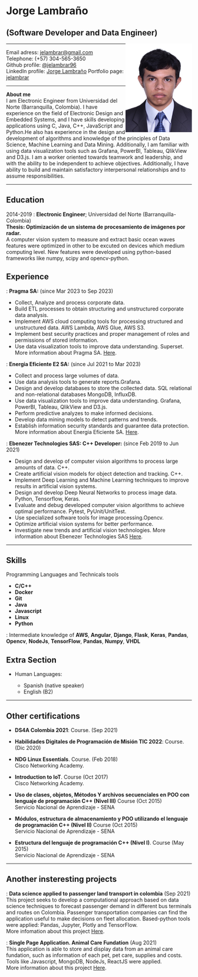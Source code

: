 # Jorge Lambraño
##  (Software Developer and Data Engineer)

<img style="float: right;" src="media/jelambrar.jpg" width="180">

-------------------     ----------------------------
Email adress:                   <jelambrar@gmail.com>  
Telephone:                        (+57) 304-565-3650  
Github profile:                       [@jelambrar96](https://github.com/jelambrar96)  
LinkedIn profile:                     [Jorge Lambraño](https://www.linkedin.com/in/jorge-lambra%C3%B1o-a64662157/)
Portfolio page:                     [jelambrar](https://jelambrar-folio.netlify.app/)
-------------------     ----------------------------

**About me**  
I am Electronic Engineer from Universidad del Norte (Barranquilla, Colombia). I have experience on the
field of Electronic Design and Embedded Systems, and I have skills developing applications
using C, Java, C++, JavaScript and Python.He also has experience in the design and development of algorithms 
and knowledge of the principles of Data Science, Machine Learning and Data Mining. 
Additionally, I am familiar with using data visualization tools such as Grafana, PowerBI, Tableau, QlikView and D3.js. 
I am a worker oriented towards teamwork and leadership, and with the ability to be independent to achieve objectives. 
Additionally, I have ability to build and maintain satisfactory interpersonal relationships and to assume responsibilities.

-------------------     ----------------------------

Education
---------

2014-2019
:   **Electronic Engineer**; Universidad del Norte 
    (Barranquilla-Colombia)  
    **Thesis: Optimización de un sistema de procesamiento de imágenes 
    por radar.**  
    A computer vision system to measure and extract basic ocean waves features
    were optimized in other to be excuted on devices which medium computing 
    level. New features were developed using python-based frameworks like
    numpy, scipy and opencv-python.     


Experience
----------

: **Pragma SA:** (since Mar 2023 to Sep 2023)    
- Collect, Analyze and process corporate data.
- Build ETL processes to obtain structuring and unstructured corporate data analysis.
- Implement AWS cloud computing tools for processing structured and unstructured data. AWS Lambda, AWS Glue, AWS S3.
- Implement best security practices and proper management of roles and permissions of stored information.
- Use data visualization tools to improve data understanding. Superset.
    More information about Pragma SA. [Here](https://www.pragma.com/).

: **Energia Eficiente E2 SA:** (since Jul 2021 to Mar 2023)    
- Collect and process large volumes of data.
- Use data analysis tools to generate reports.Grafana. 
- Design and develop databases to store the collected data. SQL relational and non-relational databases MongoDB, InfluxDB.
- Use data visualization tools to improve data understanding. Grafana, PowerBI, Tableau, QlikView and D3.js.
- Perform predictive analyzes to make informed decisions.
- Develop data mining models to detect patterns and trends.
- Establish information security standards and guarantee data protection.
    More information about Energia Eficiente SA. [Here](https://www.e2energiaeficiente.com/).

:   **Ebenezer Technologies SAS: C++ Developer:** (since Feb 2019 to Jun 2021)   
- Design and develop of computer vision algorithms to process large amounts of data. C++.
- Create artificial vision models for object detection and tracking. C++.
- Implement Deep Learning and Machine Learning techniques to improve results in artificial vision systems.
- Design and develop Deep Neural Networks to process image data. Python, Tensorflow, Keras.
- Evaluate and debug developed computer vision algorithms to achieve optimal performance. Pytest, PyUnit/UnitTest.
- Use specialized software tools for image processing.Opencv. 
- Optimize artificial vision systems for better performance. 
- Investigate new trends and artificial vision technologies.
    More information about Ebenezer Technologies SAS [Here](https://ebenezertechs.com/).

-------------------     ----------------------------

Skills
--------------------

Programming Languages and Technicals tools

- **C/C++**   
- **Docker** 
- **Git** 
- **Java**
- **Javascript**
- **Linux**
- **Python**

:   Intermediate knowledge of **AWS**, **Angular**, **Django**,
    **Flask**, **Keras**, **Pandas**, **Opencv**,
    **NodeJs**, **TensorFlow**, **Pandas**, **Numpy**, **VHDL**

Extra Section
----------------------------------------

* Human Languages:

    * Spanish (native speaker)
    * English (B2)

-------------------     ----------------------------

Other certifications
----------------------------------------

*   **DS4A Colombia 2021**: Course. (Sep 2021) 

*   **Habilidades Digitales de Programación de Misión TIC 2022**: Course. (Dic 2020)

*   **NDG Linux Essentials**. Course. (Feb 2018)  
    Cisco Networking Academy.

*   **Introduction to IoT**. Course (Oct 2017)  
    Cisco Networking Academy.

*   **Uso de clases, objetos, Métodos Y archivos secuenciales 
    en POO con lenguaje de programación C++ (Nivel III)** Course (Oct 2015)    
    Servicio Nacional de Aprendizaje - SENA

*   **Módulos, estructura de almacenamiento y POO utilizando el
    lenguaje de programación C++ (Nivel II)** Course (Oct 2015)  
    Servicio Nacional de Aprendizaje - SENA

*   **Estructura del lenguaje de programación C++ (Nivel I)**. 
    Course (May 2015)  
     Servicio Nacional de Aprendizaje - SENA
 
-------------------     ----------------------

Another insteresting projects
----------------------------------------

: **Data science applied to passenger land transport in colombia** (Sep 2021)  
This project seeks to develop a computational approach based on data science techniques to forecast passenger demand in different bus terminals and routes on Colombia. Passenger transportation companies can find the application useful to make decisions on fleet allocation. Based-python tools were applied: Pandas, Jupyter, Plotly and TensorFlow.   
More infomation about this project [Here](https://github.com/andiazo/ds4a_team81).

: **Single Page Application. Animal Care Fundation** (Aug 2021)  
This application is able to store and display data from an animal care fundation, such as information of each pet, pet care, supplies and costs. Tools like Javascript, MongoDB, NodeJs, ReactJS were applied.  
More information about this project [Here](https://github.com/srendonv/animal-care-foundation).
